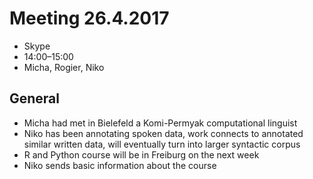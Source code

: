 # Meeting 26.4.2017

* Skype
* 14:00–15:00
* Micha, Rogier, Niko

## General

- Micha had met in Bielefeld a Komi-Permyak computational linguist
- Niko has been annotating spoken data, work connects to annotated similar written data, will eventually turn into larger syntactic corpus
- R and Python course will be in Freiburg on the next week
- Niko sends basic information about the course

